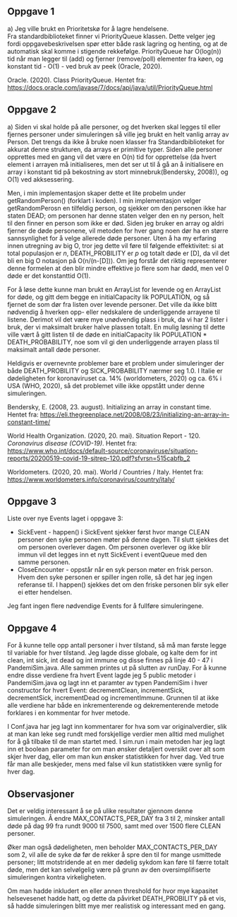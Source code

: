 ## Oppgave 1  

a) Jeg ville brukt en Prioritetskø for å lagre hendelsene.  
Fra standardbiblioteket finner vi PriorityQueue klassen.
Dette velger jeg fordi oppgavebeskrivelsen spør etter både rask lagring og henting, og at de automatisk skal komme i stigende rekkefølge.
PriorityQueue har O(log(n)) tid når man legger til (add) og fjerner (remove/poll) elementer fra køen, og konstant tid  - O(1) - ved bruk av peek (Oracle, 2020).

Oracle. (2020). Class PriorityQueue<E>. Hentet fra: https://docs.oracle.com/javase/7/docs/api/java/util/PriorityQueue.html

## Oppgave 2  

a) Siden vi skal holde på alle personer, og det hverken skal legges til eller fjernes personer under simuleringen så ville jeg brukt en helt vanlig array av Person.
Det trengs da ikke å bruke noen klasser fra Standardbiblioteket for akkurat denne strukturen, da arrays er primitive typer.
Siden alle personer opprettes med en gang vil det være en O(n) tid for opprettelse (da hvert element i arrayen må initialiseres, men det ser ut til å gå an å initialisere en array i konstant tid på bekostning av stort minnebruk(Bendersky, 2008)), og O(1) ved akksessering.  


Men, i min implementasjon skaper dette et lite probelm under getRandomPerson() (forklart i koden). 
I min implementasjon velger getRandomPerosn en tilfeldig person, og sjekker om den personen ikke har staten DEAD; 
om personen har denne staten velger den en ny person, helt til den finner en person som ikke er død. 
Siden jeg bruker en array og aldri fjerner de døde personene, vil metoden for hver gang noen dør ha en større sannsynlighet for å velge allerede døde personer.
Uten å ha my erfaring innen utregning av big O, tror jeg dette vil føre til følgende effektivitet:
si at total populasjon er *n*, DEATH_PROBILITY er *p* og totalt døde er \[D], da vil det bli en big O notasjon på O(n/(n-\[D])). 
Om jeg forstår det riktig representerer denne formelen at den blir mindre effektive jo flere som har dødd, men vel 0 døde er det konstanttid O(1).  

For å løse dette kunne man brukt en ArrayList for levende og en ArrayList for døde, og gitt dem begge en initialCapacity lik POPULATION, og så fjernet de som dør fra listen over levende personer.
Det ville da ikke blitt nødvendig å hverken opp- eller nedskalere de underliggende arrayene til listene. 
Derimot vil det være mye unødvendig plass i bruk, da vi har 2 lister i bruk, der vi maksimalt bruker halve plassen totalt.
En mulig løsning til dette ville vært å gitt listen til de døde en initialCapacity lik POPULATION * DEATH_PROBABILITY, noe som vil gi den underliggende arrayen plass til maksimalt antall døde personer.  

Heldigvis er overnevnte problemer bare et problem under simuleringer der både DEATH_PROBILITY og SICK_PROBABILITY nærmer seg 1.0.
I Italie er dødeligheten for koronaviruset ca. 14% (worldometers, 2020) og ca. 6% i USA (WHO, 2020), så det problemet ville ikke oppstått under denne simuleringen.

Bendersky, E. (2008, 23. august). Initializing an array in constant time. Hentet fra: https://eli.thegreenplace.net/2008/08/23/initializing-an-array-in-constant-time/

World Health Organization. (2020, 20. mai). Situation Report - 120. *Coronavirus disease (COVID-19)*. Hentet fra: https://www.who.int/docs/default-source/coronaviruse/situation-reports/20200519-covid-19-sitrep-120.pdf?sfvrsn=515cabfb_2 

Worldometers. (2020, 20. mai). World / Countries / Italy. Hentet fra: https://www.worldometers.info/coronavirus/country/italy/

## Oppgave 3
Liste over nye Events laget i oppgave 3:
  * SickEvent - happen() i SickEvent sjekker først hvor mange CLEAN personer den syke personen møter på denne dagen.
Til slutt sjekkes det om personen overlever dagen. 
Om personen overlever og ikke blir immun vil det legges inn et nytt SickEvent i eventQueue med den samme personen. 
  * CloseEncounter - oppstår når en syk person møter en frisk person. Hvem den syke personen er spiller ingen rolle, så det har jeg ingen referanse til.
I happen() sjekkes det om den friske personen blir syk eller ei etter hendelsen.  

Jeg fant ingen flere nødvendige Events for å fullføre simuleringene.

## Oppgave 4
For å kunne telle opp antall personer i hver tilstand, så må man første legge til variable for hver tilstand. 
Jeg lagde disse globale, og kalte dem for int clean, int sick, int dead og int immune og disse finnes på linje 40 - 47 i PandemiSim.java.
Alle sammen printes ut på slutten av runDay.
For å kunne endre disse verdiene fra hvert Event lagde jeg 5 public metoder i PandemiSim.java og lagt inn et paramter av typen PandemiSim i hver constructor for hvert Event: decrementClean, incrementSick, decrementSick, incrementDead og incrementImmune. 
Grunnen til at ikke alle verdiene har både en inkrementerende og dekrementerende metode forklares i en kommentar for hver metode.  

I Conf.java har jeg lagt inn kommentarer for hva som var originalverdier, slik at man kan leke seg rundt med forskjellige verdier men alltid med mulighet for å gå tilbake til de man startet med.
I sim.run i main metoden har jeg lagt inn et boolean parameter for om man ønsker detaljert oversikt over alt som skjer hver dag, eller om man kun ønsker statistikken for hver dag.
Ved true får man alle beskjeder, mens med false vil kun statistikken være synlig for hver dag.

## Observasjoner
Det er veldig interessant å se på ulike resultater gjennom denne simuleringen.
Å endre MAX_CONTACTS_PER_DAY fra 3 til 2, minsker antall døde på dag 99 fra rundt 9000 til 7500, samt med over 1500 flere CLEAN personer.  

Øker man også dødeligheten, men beholder MAX_CONTACTS_PER_DAY som 2, vil alle de syke dø før de rekker å spre den til for mange usmittede personer; 
litt motstridende at en mer dødelig sykdom kan føre til færre totalt døde, men det kan selvølgelig være på grunn av den oversimplifiserte simuleringen kontra virkeligheten.

Om man hadde inkludert en eller annen threshold for hvor mye kapasitet helsevesenet hadde hatt, og dette da påvirket DEATH_PROBILITY på et vis, så hadde simuleringen blitt mye mer realistisk og interessant med en gang.